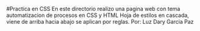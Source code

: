 #Practica en CSS
En este directorio realizo una pagina web con tema  automatizacion de procesos en CSS y HTML
Hoja de estilos en cascada, viene de arriba hacia abajo
se aplican por reglas.
Por: Luz Dary Garcia Paz